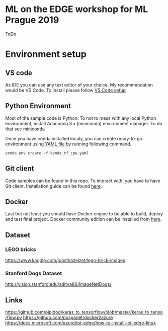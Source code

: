 # ML on the EDGE workshop for ML Prague 2019
ToDo
# Environment setup

## VS code

As IDE you can use any text editor of your choice. My recommendation would be VS Code. To install please follow [VS Code setup](https://code.visualstudio.com/docs/setup/setup-overview) 

## Python Environment

Most of the sample code is Python. To not to mess with any local Python environment, install Anaconda 3.x (miniconda) environment manager. To do that see [miniconda](https://conda.io/en/latest/miniconda.html)

Once you have conda installed localy, you can create ready-to-go environment using [YAML file](keras_tf_cpu.yaml) by running following command.

`conda env create -f konda_tf_cpu.yaml`

## Git client

Code samples can be found in this repo. To interact with, you have to have Git client. Installation guide can be found [here](https://git-scm.com/book/en/v2/Getting-Started-Installing-Git).

## Docker

Last but not least you should have Docker engine to be able to build, deploy and test final project. Docker community edition can be installed from [here](https://hub.docker.com/search/?type=edition&offering=community).

## Dataset

### LEGO bricks
https://www.kaggle.com/joosthazelzet/lego-brick-images

### Stanford Dogs Dataset
http://vision.stanford.edu/aditya86/ImageNetDogs/

## Links
https://github.com/pipidog/keras_to_tensorflow/blob/master/keras_to_tensorflow.py
https://github.com/pospanet/docker2azure
https://docs.microsoft.com/azure/iot-edge/how-to-install-iot-edge-linux